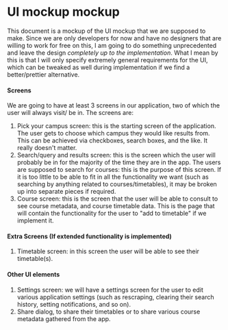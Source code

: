# UI mockup mockup
This document is a mockup of the UI mockup that we are supposed to make. Since we are only developers for now and have no designers that are willing to work for free on this, I am going to do something unprecedented and leave the design *completely up to the implementation*. What I mean by this is that I will only specify extremely general requirements for the UI, which can be tweaked as well during implementation if we find a better/prettier alternative.

#### Screens
We are going to have at least 3 screens in our application, two of which the user will always visit/ be in. The screens are:

1. Pick your campus screen: this is the starting screen of the application. The user gets to choose which campus they would like results from. This can be achieved via checkboxes, search boxes, and the like. It really doesn't matter.
2. Search/query and results screen: this is the screen which the user will probably be in for the majority of the time they are in the app. The users are supposed to search for courses: this is the purpose of this screen. If it is too little to be able to fit in all the functionality we want (such as searching by anything related to courses/timetables), it may be broken up into separate pieces if required.
3. Course screen: this is the screen that the user will be able to consult to see course metadata, and course timetable data. This is the page that will contain the functionality for the user to "add to timetable" if we implement it.

#### Extra Screens (If extended functionality is implemented)
1. Timetable screen: in this screen the user will be able to see their timetable(s).

#### Other UI elements
1. Settings screen: we will have a settings screen for the user to edit various application settings (such as rescraping, clearing their search history, setting notifications, and so on).
2. Share dialog, to share their timetables or to share various course metadata gathered from the app.